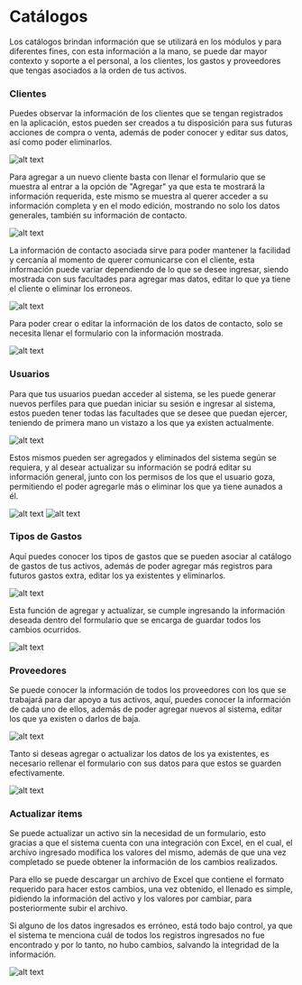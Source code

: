 # Catálogos

Los catálogos brindan información que se utilizará en los módulos y para diferentes fines, con esta información a la mano, se puede dar mayor contexto y soporte a el personal, a los clientes, los gastos y proveedores que tengas asociados a la orden de tus activos.

### Clientes 
  Puedes observar la información de los clientes que se tengan registrados en la aplicación, estos pueden ser creados a tu disposición para sus futuras acciones de compra o venta, además de poder conocer y editar sus datos, así como poder eliminarlos.
  
  ![alt text](/docs/img/cat9.png)

  Para agregar a un nuevo cliente basta con llenar el formulario que se muestra al entrar a la opción de "Agregar" ya que esta te mostrará la información requerida, este mismo se muestra al querer acceder a su información completa y en el modo edición, mostrando no solo los datos generales, también su información de contacto.

  ![alt text](/docs/img/cat10.png)

  La información de contacto asociada sirve para poder mantener la facilidad y cercanía al momento de querer comunicarse con el cliente, esta información puede variar dependiendo de lo que se desee ingresar, siendo mostrada con sus facultades para agregar mas datos, editar lo que ya tiene el cliente o eliminar los erroneos.

   ![alt text](/docs/img/cat11.png)

   Para poder crear o editar la información de los datos de contacto, solo se necesita llenar el formulario con la información mostrada.

   ![alt text](/docs/img/cat12.png)

### Usuarios
  Para que tus usuarios puedan acceder al sistema, se les puede generar nuevos perfiles para que puedan iniciar su sesión e ingresar al sistema, estos pueden tener todas las facultades que se desee que puedan ejercer, teniendo de primera mano un vistazo a los que ya existen actualmente.
  
  ![alt text](/docs/img/cat6.png)

  Estos mismos pueden ser agregados y eliminados del sistema según se requiera, y al desear actualizar su información se podrá editar su información general, junto con los permisos de los que el usuario goza, permitiendo el poder agregarle más o eliminar los que ya tiene aunados a él.

 ![alt text](/docs/img/cat7.png)
 ![alt text](/docs/img/cat8.png)

### Tipos de Gastos 
  Aquí puedes conocer los tipos de gastos que se pueden asociar al catálogo de gastos de tus activos, además de poder agregar más registros para futuros gastos extra, editar los ya existentes y eliminarlos.
  
  ![alt text](/docs/img/cat4.png)

Esta función de agregar y actualizar, se cumple ingresando la información deseada dentro del formulario que se encarga de guardar todos los cambios ocurridos.

![alt text](/docs/img/cat5.png)

### Proveedores 
  Se puede conocer la información de todos los proveedores con los que se trabajará para dar apoyo a tus activos, aquí, puedes conocer la información de cada uno de ellos, además de poder agregar nuevos al sistema, editar los que ya existen o darlos de baja.
  
  ![alt text](/docs/img/cat2.png)

Tanto si deseas agregar o actualizar los datos de los ya existentes, es necesario rellenar el formulario con sus datos para que estos se guarden efectivamente.

  ![alt text](/docs/img/cat3.png)

### Actualizar items 
  Se puede actualizar un activo sin la necesidad de un formulario, esto gracias a que el sistema cuenta con una integración con Excel, en el cual, el archivo ingresado modifica los valores del mismo, además de que una vez completado se puede obtener la información de los cambios realizados.

  Para ello se puede descargar un archivo de Excel que contiene el formato requerido para hacer estos cambios, una vez obtenido, el llenado es simple, pidiendo la información del activo y los valores por cambiar, para posteriormente subir el archivo.

  Si alguno de los datos ingresados es erróneo, está todo bajo control, ya que el sistema te menciona cuál de todos los registros ingresados no fue encontrado y por lo tanto, no hubo cambios, salvando la integridad de la información.
  
  ![alt text](/docs/img/cat1.png)